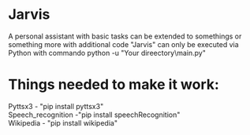 # Jarvis
A personal assistant with basic tasks can be extended to somethings or something more with additional code "Jarvis" can only be executed via Python with commando python -u "Your direectory\main.py"  
# Things needed to make it work: 
Pyttsx3 - "pip install pyttsx3"   
Speech_recognition -"pip install speechRecognition"   
Wikipedia - "pip install wikipedia"  
